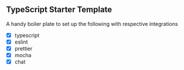 ## TypeScript Starter Template

A handy boiler plate to set up the following with respective integrations

- [x] typescript
- [x] eslint
- [x] prettier
- [x] mocha
- [x] chat
